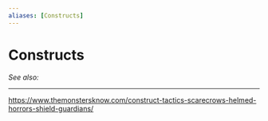 ```yaml
---
aliases: [Constructs]
---
```

# Constructs
*See also:* 
___
https://www.themonstersknow.com/construct-tactics-scarecrows-helmed-horrors-shield-guardians/